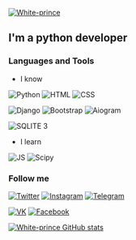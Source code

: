  [![White-prince](https://github.com/White-prince/White-prince/blob/main/assets/logogitorgb0.png)](https://white-prince.github.io/Homepage/)


 ## I'm a python developer

 ### Languages and Tools

 - I know

  ![Python](https://img.shields.io/badge/-Python-AFEEEE?style=for-the-badge&logo=Python)
  ![HTML](https://img.shields.io/badge/-HTML-FF7F50?style=for-the-badge&logo=HTML5)
  ![CSS](https://img.shields.io/badge/-CSS-7B68EE?style=for-the-badge&logo=CSS3)

  ![Django](https://img.shields.io/badge/-Django-2E8B57?style=for-the-badge&logo=Django)
  ![Bootstrap](https://img.shields.io/badge/-Bootstrap-483D8B?style=for-the-badge&logo=Bootstrap)
  ![Aiogram](https://img.shields.io/badge/-aiogram-AFEEEE?style=for-the-badge&logo=Telegram)
  
  ![SQLITE 3](https://img.shields.io/badge/-SQLITE3-131313?style=for-the-badge&logo=SQLITE)

 - I learn

  ![JS](https://img.shields.io/badge/-JS-DAA520?style=for-the-badge&logo=JavaScript)
  ![Scipy](https://img.shields.io/badge/-Scipy-DC143C?style=for-the-badge&logo=Scipy)

 ### Follow me

  [![Twitter](https://img.shields.io/badge/-Twitter-131313?style=for-the-badge&logo=Twitter)](https://twitter.com/White_prince_0)
  [![Instagram](https://img.shields.io/badge/-Instagram-131313?style=for-the-badge&logo=Instagram)](https://www.instagram.com/0xe_white_prince_ex0/)
  [![Telegram](https://img.shields.io/badge/-Telegram-131313?style=for-the-badge&logo=Telegram)](https://t.me/Dark_Hub_info)

  [![VK](https://img.shields.io/badge/-VK-131313?style=for-the-badge&logo=VK)](https://vk.com/id333667069)
  [![Facebook](https://img.shields.io/badge/-Facebook-131313?style=for-the-badge&logo=Facebook)](https://www.facebook.com/profile.php?id=100023988285502)

  [![White-prince GitHub stats](https://github-readme-stats.vercel.app/api?username=White-prince&theme=tokyonight)](https://github.com/anuraghazra/github-readme-stats)
